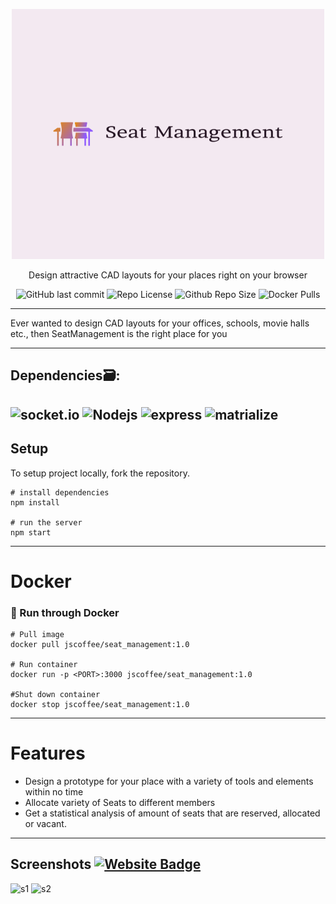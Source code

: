 <p align="center"><img src="public/logo.png" width="500px" height="400px"></p>

<p align="center">
Design attractive CAD layouts for your places right on your browser
</p>
<div align="center">
  
![GitHub last commit](https://img.shields.io/badge/LAST%20COMMIT-DECEMBER-ff69b4)
![Repo License](https://img.shields.io/badge/LICENSE-MIT-9cf)
![Github Repo Size](https://img.shields.io/badge/REPO%20SIZE%20-164%20KB%20-ff69b4)
![Docker Pulls](https://img.shields.io/badge/DOCKER%20PULLS-6-9cf)

</div>

---

Ever wanted to design CAD layouts for your offices, schools, movie halls etc., then SeatManagement is the right place for you  

---

## Dependencies🗃:

![socket.io](https://img.shields.io/badge/socket.io-3.0.4-blue)
<img src="https://img.shields.io/badge/-Nodejs-black?style=flat-square&amp;logo=Node.js" alt="Nodejs" class="screenshot">
![express](https://img.shields.io/badge/express-4.17.1-green)
![matrialize](https://img.shields.io/badge/materializecss-1.0.0-ff69b4)
---

## Setup

To setup project locally, fork the repository.

```console
# install dependencies
npm install

# run the server
npm start
```
---

# Docker

### 🐳 Run through Docker

```DockerCLI 
# Pull image
docker pull jscoffee/seat_management:1.0

# Run container
docker run -p <PORT>:3000 jscoffee/seat_management:1.0

#Shut down container
docker stop jscoffee/seat_management:1.0
```
---

# Features 

* Design a prototype for your place with a variety of tools and elements within no time
* Allocate variety of Seats to different members 
* Get a statistical analysis of amount of seats that are reserved, allocated or vacant.

---

## Screenshots [![Website Badge](https://img.shields.io/badge/Visit-Now-green?style=for-the-badge&logo=vercel)](https://manageseat.herokuapp.com/)

![s1](https://imgur.com/Ytbqrch)
![s2](https://imgur.com/Ujnw3jR)
